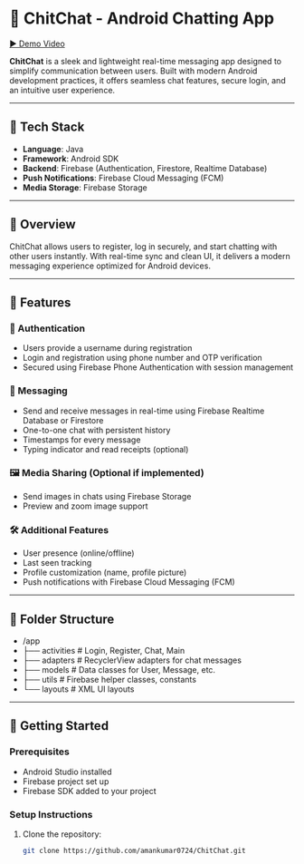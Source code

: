 # 💬 ChitChat - Android Chatting App
 
[▶️ Demo Video](https://github.com/amankumar0724/ChitChat/assets/128999710/3b2d484b-f809-480e-87e1-7da12d42e339)

**ChitChat** is a sleek and lightweight real-time messaging app designed to simplify communication between users. Built with modern Android development practices, it offers seamless chat features, secure login, and an intuitive user experience.

---

## 📱 Tech Stack

- **Language**: Java  
- **Framework**: Android SDK  
- **Backend**: Firebase (Authentication, Firestore, Realtime Database)  
- **Push Notifications**: Firebase Cloud Messaging (FCM)  
- **Media Storage**: Firebase Storage  

---

## 🚀 Overview

ChitChat allows users to register, log in securely, and start chatting with other users instantly. With real-time sync and clean UI, it delivers a modern messaging experience optimized for Android devices.

---

## 🔑 Features

### 👤 Authentication

- Users provide a username during registration
- Login and registration using phone number and OTP verification  
- Secured using Firebase Phone Authentication with session management 

### 💬 Messaging

- Send and receive messages in real-time using Firebase Realtime Database or Firestore  
- One-to-one chat with persistent history  
- Timestamps for every message  
- Typing indicator and read receipts (optional)

### 🖼️ Media Sharing (Optional if implemented)

- Send images in chats using Firebase Storage  
- Preview and zoom image support

### 🛠️ Additional Features

- User presence (online/offline)  
- Last seen tracking  
- Profile customization (name, profile picture)  
- Push notifications with Firebase Cloud Messaging (FCM)

---

## 📂 Folder Structure

- /app
- ├── activities # Login, Register, Chat, Main
- ├── adapters # RecyclerView adapters for chat messages
- ├── models # Data classes for User, Message, etc.
- ├── utils # Firebase helper classes, constants
- └── layouts # XML UI layouts


---

## 🧪 Getting Started

### Prerequisites

- Android Studio installed  
- Firebase project set up  
- Firebase SDK added to your project  

### Setup Instructions

1. Clone the repository:
   ```bash
   git clone https://github.com/amankumar0724/ChitChat.git

